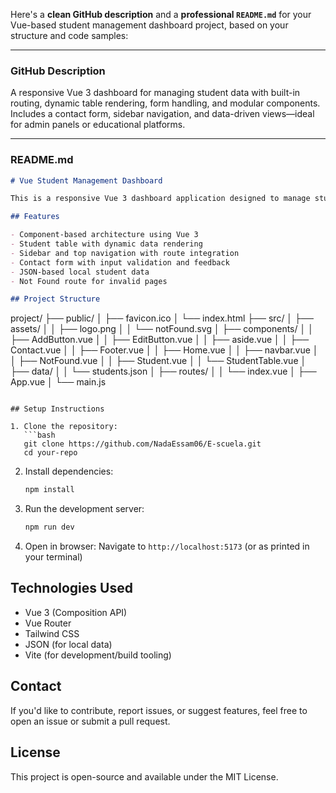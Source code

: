 Here's a **clean GitHub description** and a **professional `README.md`** for your Vue-based student management dashboard project, based on your structure and code samples:

---

### **GitHub Description**

A responsive Vue 3 dashboard for managing student data with built-in routing, dynamic table rendering, form handling, and modular components. Includes a contact form, sidebar navigation, and data-driven views—ideal for admin panels or educational platforms.

---

### **README.md**

```markdown
# Vue Student Management Dashboard

This is a responsive Vue 3 dashboard application designed to manage student data and provide a user-friendly interface for interaction. It includes structured routing, modular components, a contact form, and clean UI layouts using Tailwind CSS.

## Features

- Component-based architecture using Vue 3
- Student table with dynamic data rendering
- Sidebar and top navigation with route integration
- Contact form with input validation and feedback
- JSON-based local student data
- Not Found route for invalid pages

## Project Structure
```

project/
├── public/
│ ├── favicon.ico
│ └── index.html
├── src/
│ ├── assets/
│ │ ├── logo.png
│ │ └── notFound.svg
│ ├── components/
│ │ ├── AddButton.vue
│ │ ├── EditButton.vue
│ │ ├── aside.vue
│ │ ├── Contact.vue
│ │ ├── Footer.vue
│ │ ├── Home.vue
│ │ ├── navbar.vue
│ │ ├── NotFound.vue
│ │ ├── Student.vue
│ │ └── StudentTable.vue
│ ├── data/
│ │ └── students.json
│ ├── routes/
│ │ └── index.vue
│ ├── App.vue
│ └── main.js

````

## Setup Instructions

1. Clone the repository:
   ```bash
   git clone https://github.com/NadaEssam06/E-scuela.git
   cd your-repo
````

2. Install dependencies:

   ```bash
   npm install
   ```

3. Run the development server:

   ```bash
   npm run dev
   ```

4. Open in browser:
   Navigate to `http://localhost:5173` (or as printed in your terminal)

## Technologies Used

- Vue 3 (Composition API)
- Vue Router
- Tailwind CSS
- JSON (for local data)
- Vite (for development/build tooling)

## Contact

If you'd like to contribute, report issues, or suggest features, feel free to open an issue or submit a pull request.

## License

This project is open-source and available under the MIT License.
